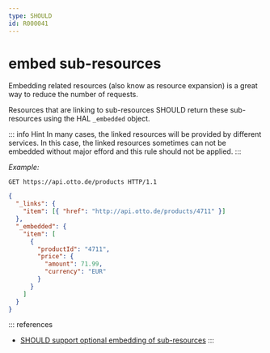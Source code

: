 ```yaml
---
type: SHOULD
id: R000041
---
```


# embed sub-resources

Embedding related resources (also know as resource expansion) is a great way to reduce the number of requests.

Resources that are linking to sub-resources SHOULD return these sub-resources using the HAL `_embedded` object.

::: info Hint
In many cases, the linked resources will be provided by different services. In this case, the linked resources
sometimes can not be embedded without major efford and this rule should not be applied.
:::

_Example:_

```http request
GET https://api.otto.de/products HTTP/1.1
```

```json
{
  "_links": {
    "item": [{ "href": "http://api.otto.de/products/4711" }]
  },
  "_embedded": {
    "item": [
      {
        "productId": "4711",
        "price": {
          "amount": 71.99,
          "currency": "EUR"
        }
      }
    ]
  }
}
```

::: references

- [SHOULD support optional embedding of sub-resources](./3020_should-support-optional-embedding-of-sub-resources.md)
  :::
